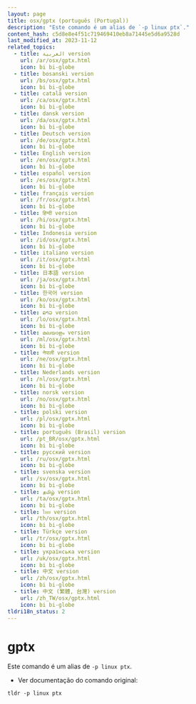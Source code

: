 ```yaml
---
layout: page
title: osx/gptx (português (Portugal))
description: "Este comando é um alias de `-p linux ptx`."
content_hash: c5d8e8e4f51c719469410eb8a71445e5d6a9528d
last_modified_at: 2023-11-12
related_topics:
  - title: العربية version
    url: /ar/osx/gptx.html
    icon: bi bi-globe
  - title: bosanski version
    url: /bs/osx/gptx.html
    icon: bi bi-globe
  - title: català version
    url: /ca/osx/gptx.html
    icon: bi bi-globe
  - title: dansk version
    url: /da/osx/gptx.html
    icon: bi bi-globe
  - title: Deutsch version
    url: /de/osx/gptx.html
    icon: bi bi-globe
  - title: English version
    url: /en/osx/gptx.html
    icon: bi bi-globe
  - title: español version
    url: /es/osx/gptx.html
    icon: bi bi-globe
  - title: français version
    url: /fr/osx/gptx.html
    icon: bi bi-globe
  - title: हिन्दी version
    url: /hi/osx/gptx.html
    icon: bi bi-globe
  - title: Indonesia version
    url: /id/osx/gptx.html
    icon: bi bi-globe
  - title: italiano version
    url: /it/osx/gptx.html
    icon: bi bi-globe
  - title: 日本語 version
    url: /ja/osx/gptx.html
    icon: bi bi-globe
  - title: 한국어 version
    url: /ko/osx/gptx.html
    icon: bi bi-globe
  - title: ລາວ version
    url: /lo/osx/gptx.html
    icon: bi bi-globe
  - title: മലയാളം version
    url: /ml/osx/gptx.html
    icon: bi bi-globe
  - title: नेपाली version
    url: /ne/osx/gptx.html
    icon: bi bi-globe
  - title: Nederlands version
    url: /nl/osx/gptx.html
    icon: bi bi-globe
  - title: norsk version
    url: /no/osx/gptx.html
    icon: bi bi-globe
  - title: polski version
    url: /pl/osx/gptx.html
    icon: bi bi-globe
  - title: português (Brasil) version
    url: /pt_BR/osx/gptx.html
    icon: bi bi-globe
  - title: русский version
    url: /ru/osx/gptx.html
    icon: bi bi-globe
  - title: svenska version
    url: /sv/osx/gptx.html
    icon: bi bi-globe
  - title: தமிழ் version
    url: /ta/osx/gptx.html
    icon: bi bi-globe
  - title: ไทย version
    url: /th/osx/gptx.html
    icon: bi bi-globe
  - title: Türkçe version
    url: /tr/osx/gptx.html
    icon: bi bi-globe
  - title: українська version
    url: /uk/osx/gptx.html
    icon: bi bi-globe
  - title: 中文 version
    url: /zh/osx/gptx.html
    icon: bi bi-globe
  - title: 中文 (繁體, 台灣) version
    url: /zh_TW/osx/gptx.html
    icon: bi bi-globe
tldri18n_status: 2
---
```

# gptx

Este comando é um alias de `-p linux ptx`.

- Ver documentação do comando original:

`tldr -p linux ptx`
